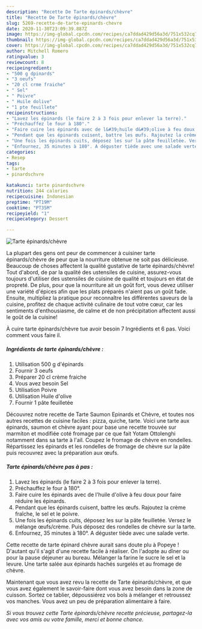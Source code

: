 ```yaml
---
description: "Recette De Tarte épinards/chèvre"
title: "Recette De Tarte épinards/chèvre"
slug: 5269-recette-de-tarte-epinards-chevre
date: 2020-11-30T23:09:39.887Z
image: https://img-global.cpcdn.com/recipes/ca7ddad429d56a3d/751x532cq70/tarte-epinardschevre-photo-principale-de-la-recette.jpg
thumbnail: https://img-global.cpcdn.com/recipes/ca7ddad429d56a3d/751x532cq70/tarte-epinardschevre-photo-principale-de-la-recette.jpg
cover: https://img-global.cpcdn.com/recipes/ca7ddad429d56a3d/751x532cq70/tarte-epinardschevre-photo-principale-de-la-recette.jpg
author: Mitchell Romero
ratingvalue: 3
reviewcount: 8
recipeingredient:
- "500 g dpinards"
- "3 oeufs"
- "20 cl crme fraiche"
- " Sel"
- " Poivre"
- " Huile dolive"
- "1 pte feuillete"
recipeinstructions:
- "Lavez les épinards (le faire 2 à 3 fois pour enlever la terre)."
- "Préchauffez le four à 180°."
- "Faire cuire les épinards avec de l&#39;huile d&#39;olive à feu doux pour faire réduire les épinards."
- "Pendant que les épinards cuisent, battre les œufs. Rajoutez la crème fraîche, le sel et le poivre."
- "Une fois les épinards cuits, déposez les sur la pâte feuilletée. Versez le mélange œufs/crème. Puis déposez des rondelles de chèvre sur la tarte."
- "Enfournez, 35 minutes à 180°. A déguster tiède avec une salade verte."
categories:
- Resep
tags:
- tarte
- pinardschvre

katakunci: tarte pinardschvre 
nutrition: 244 calories
recipecuisine: Indonesian
preptime: "PT19M"
cooktime: "PT35M"
recipeyield: "1"
recipecategory: Dessert

---
```



![Tarte épinards/chèvre](https://img-global.cpcdn.com/recipes/ca7ddad429d56a3d/751x532cq70/tarte-epinardschevre-photo-principale-de-la-recette.jpg)

La plupart des gens ont peur de commencer à cuisiner tarte épinards/chèvre de peur que la nourriture obtenue ne soit pas délicieuse. Beaucoup de choses affectent la qualité gustative de tarte épinards/chèvre! Tout d'abord, de par la qualité des ustensiles de cuisine, assurez-vous toujours d'utiliser des ustensiles de cuisine de qualité et toujours en état de propreté. De plus, pour que la nourriture ait un goût fort, vous devez utiliser une variété d'épices afin que les plats préparés n'aient pas un goût fade. Ensuite, multipliez la pratique pour reconnaître les différentes saveurs de la cuisine, profitez de chaque activité culinaire de tout votre cœur, car les sentiments d'enthousiasme, de calme et de non précipitation affectent aussi le goût de la cuisine!

<!--inarticleads1-->

À cuire tarte épinards/chèvre tue avoir besoin 7 Ingrédients et 6 pas. Voici comment vous faire il.

##### Ingrédients de tarte épinards/chèvre :

1. Utilisation 500 g d&#39;épinards
1. Fournir 3 oeufs
1. Préparer 20 cl crème fraiche
1. Vous avez besoin  Sel
1. Utilisation  Poivre
1. Utilisation  Huile d&#39;olive
1. Fournir 1 pâte feuilletée


Découvrez notre recette de Tarte Saumon Epinards et Chèvre, et toutes nos autres recettes de cuisine faciles : pizza, quiche, tarte. Voici une tarte aux épinards, saumon et chèvre ayant pour base une recette trouvée sur marmiton et modifiée coté fromage par ce que fait Yotam Ottolenghi notamment dans sa tarte à l&#39;ail. Coupez le fromage de chèvre en rondelles. Répartissez les épinards et les rondelles de fromage de chèvre sur la pâte puis recouvrez avec la préparation aux œufs. 

<!--inarticleads2-->

##### Tarte épinards/chèvre pas à pas :

1. Lavez les épinards (le faire 2 à 3 fois pour enlever la terre).
1. Préchauffez le four à 180°.
1. Faire cuire les épinards avec de l&#39;huile d&#39;olive à feu doux pour faire réduire les épinards.
1. Pendant que les épinards cuisent, battre les œufs. Rajoutez la crème fraîche, le sel et le poivre.
1. Une fois les épinards cuits, déposez les sur la pâte feuilletée. Versez le mélange œufs/crème. Puis déposez des rondelles de chèvre sur la tarte.
1. Enfournez, 35 minutes à 180°. A déguster tiède avec une salade verte.


Cette recette de tarte épinard chèvre aurait sans doute plu à Popeye ! D&#39;autant qu&#39;il s&#39;agit d&#39;une recette facile à réaliser. On l&#39;adopte au dîner ou pour la pause déjeuner au bureau. Mélanger la farine le sucre le sel et la levure. Une tarte salée aux épinards hachés surgelés et au fromage de chèvre. 

<!--inarticleads1-->

<p>
Maintenant que vous avez revu la recette de Tarte épinards/chèvre, et que vous avez également le savoir-faire dont vous avez besoin dans la zone de cuisson. Sortez ce tablier, dépoussiérez vos bols à mélanger et retroussez vos manches. Vous avez un peu de préparation alimentaire à faire.
</p>

<p>
<i>Si vous trouvez cette Tarte épinards/chèvre recette précieuse, partagez-la avec vos amis ou votre famille, merci et bonne chance.</i>
</p>
